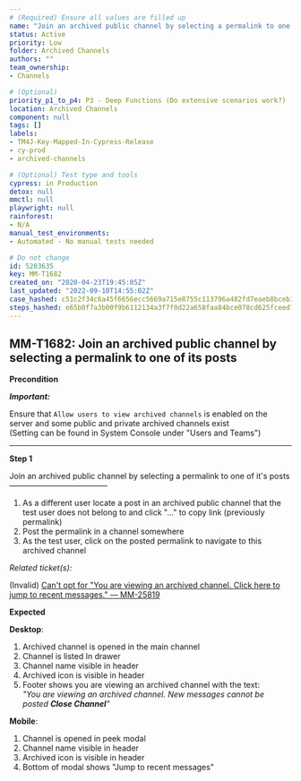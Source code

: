 ```yaml
---
# (Required) Ensure all values are filled up
name: "Join an archived public channel by selecting a permalink to one of its posts"
status: Active
priority: Low
folder: Archived Channels
authors: ""
team_ownership: 
- Channels

# (Optional)
priority_p1_to_p4: P3 - Deep Functions (Do extensive scenarios work?)
location: Archived Channels
component: null
tags: []
labels: 
- TM4J-Key-Mapped-In-Cypress-Release
- cy-prod
- archived-channels

# (Optional) Test type and tools
cypress: in Production
detox: null
mmctl: null
playwright: null
rainforest: 
- N/A
manual_test_environments: 
- Automated - No manual tests needed

# Do not change
id: 5203635
key: MM-T1682
created_on: "2020-04-23T19:45:05Z"
last_updated: "2022-09-10T14:55:02Z"
case_hashed: c51c2f34c6a45f6656ecc5669a715e8755c113796a482fd7eaeb8bceb1da3a83ff56d24dd0ee56a3480fd14074d45e93
steps_hashed: e65b0f7a3b00f9b6112134a3f7f0d22a658faa84bce078cd625fceed72d9eeb9ffb94f7f329f2522d31056384949cabc
---
```


<!-- (Auto-generated) Based on frontmatter's "key" and "name" -->

## MM-T1682: Join an archived public channel by selecting a permalink to one of its posts

**Precondition**

_**Important:**_

Ensure that `Allow users to view archived channels` is enabled on the server and some public and private archived channels exist\
(Setting can be found in System Console under "Users and Teams")

---

**Step 1**

Join an archived public channel by selecting a permalink to one of it's posts\
–––––––––––––––––––––––––

1. As a different user locate a post in an archived public channel that the test user does not belong to and click "..." to copy link (previously permalink)
2. Post the permalink in a channel somewhere
3. As the test user, click on the posted permalink to navigate to this archived channel

_Related ticket(s):_

(Invalid) [Can't opt for "You are viewing an archived channel. Click here to jump to recent messages." — MM-25819](https://mattermost.atlassian.net/browse/MM-25819)

**Expected**

**Desktop**:

1. Archived channel is opened in the main channel
2. Channel is listed In drawer
3. Channel name visible in header
4. Archived icon is visible in header
5. Footer shows you are viewing an archived channel with the text:\
   _"You are viewing an archived channel. New messages cannot be posted _**_Close Channel_**_"_

**Mobile**:

1. Channel is opened in peek modal
2. Channel name visible in header
3. Archived icon is visible in header
4. Bottom of modal shows "Jump to recent messages"

